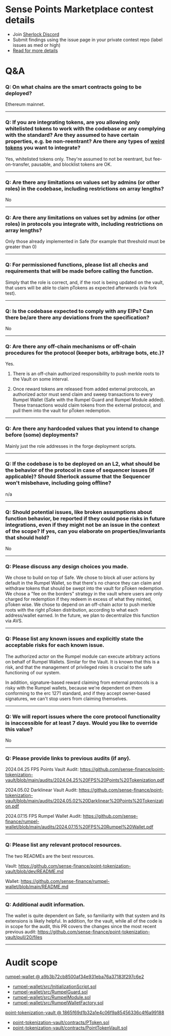 
# Sense Points Marketplace contest details

- Join [Sherlock Discord](https://discord.gg/MABEWyASkp)
- Submit findings using the issue page in your private contest repo (label issues as med or high)
- [Read for more details](https://docs.sherlock.xyz/audits/watsons)

# Q&A

### Q: On what chains are the smart contracts going to be deployed?
Ethereum mainnet.
___

### Q: If you are integrating tokens, are you allowing only whitelisted tokens to work with the codebase or any complying with the standard? Are they assumed to have certain properties, e.g. be non-reentrant? Are there any types of [weird tokens](https://github.com/d-xo/weird-erc20) you want to integrate?
Yes, whitelisted tokens only. They're assumed to not be reentrant, but fee-on-transfer, pausable, and blocklist tokens are OK.
___

### Q: Are there any limitations on values set by admins (or other roles) in the codebase, including restrictions on array lengths?
No
___

### Q: Are there any limitations on values set by admins (or other roles) in protocols you integrate with, including restrictions on array lengths?
Only those already implemented in Safe (for example that threshold must be greater than 0)
___

### Q: For permissioned functions, please list all checks and requirements that will be made before calling the function.
Simply that the role is correct, and, if the root is being updated on the vault, that users will be able to claim pTokens as expected afterwards (via fork test).
___

### Q: Is the codebase expected to comply with any EIPs? Can there be/are there any deviations from the specification?
No
___

### Q: Are there any off-chain mechanisms or off-chain procedures for the protocol (keeper bots, arbitrage bots, etc.)?
Yes. 

1. There is an off-chain authorized responsibility to push merkle roots to the Vault on some interval. 

2. Once reward tokens are released from added external protocols, an authorized actor must send claim and sweep transactions to every Rumpel Wallet (Safe with the Rumpel Guard and Rumpel Module added). These transactions would claim tokens from the external protocol, and pull them into the vault for pToken redemption.
___

### Q: Are there any hardcoded values that you intend to change before (some) deployments?
Mainly just the role addresses in the forge deployment scripts.
___

### Q: If the codebase is to be deployed on an L2, what should be the behavior of the protocol in case of sequencer issues (if applicable)? Should Sherlock assume that the Sequencer won't misbehave, including going offline?
n/a
___

### Q: Should potential issues, like broken assumptions about function behavior, be reported if they could pose risks in future integrations, even if they might not be an issue in the context of the scope? If yes, can you elaborate on properties/invariants that should hold?
No
___

### Q: Please discuss any design choices you made.
We chose to build on top of Safe. 
We chose to block all user actions by default in the Rumpel Wallet, so that there's no chance they can claim and withdraw tokens that should be swept into the vault for pToken redemption. 
We chose a "fee on the borders" strategy in the vault where users are only charged for redemption if they redeem in excess of what they minted, pToken wise.
We chose to depend on an off-chain actor to push merkle roots with the right pToken distribution, according to what each address/wallet earned. In the future, we plan to decentralize this function via AVS.
___

### Q: Please list any known issues and explicitly state the acceptable risks for each known issue.
The authorized actor on the Rumpel module can execute arbitrary actions on behalf of Rumpel Wallets. Similar for the Vault. It is known that this is a risk, and that the management of privileged roles is crucial to the safe functioning of our system. 

In addition, signature-based reward claiming from external protocols is a risky with the Rumpel wallets, because we're dependent on them conforming to the erc 1271 standard, and if they accept owner-based signatures, we can't stop users from claiming themselves. 
___

### Q: We will report issues where the core protocol functionality is inaccessible for at least 7 days. Would you like to override this value?
No
___

### Q: Please provide links to previous audits (if any).
2024.04.25 FPS Points Vault Audit: https://github.com/sense-finance/point-tokenization-vault/blob/main/audits/2024.04.25%20FPS%20Points%20Tokenization.pdf

2024.05.02 Darklinear Vault Audit: https://github.com/sense-finance/point-tokenization-vault/blob/main/audits/2024.05.02%20Darklinear%20Points%20Tokenization.pdf

2024.07.15 FPS Rumpel Wallet Audit: https://github.com/sense-finance/rumpel-wallet/blob/main/audits/2024.07.15%20FPS%20Rumpel%20Wallet.pdf
___

### Q: Please list any relevant protocol resources.
The two READMEs are the best resources.

Vault: https://github.com/sense-finance/point-tokenization-vault/blob/dev/README.md

Wallet: https://github.com/sense-finance/rumpel-wallet/blob/main/README.md
___

### Q: Additional audit information.
The wallet is quite dependent on Safe, so familiarity with that system and its extensions is likely helpful. In addition, for the vault, while all of the code is in scope for the audit, this PR covers the changes since the most recent previous audit: https://github.com/sense-finance/point-tokenization-vault/pull/20/files
___



# Audit scope

[rumpel-wallet @ a9b3b72cb8500af34e931eba76a37183f297c6e2](https://github.com/sense-finance/rumpel-wallet/tree/a9b3b72cb8500af34e931eba76a37183f297c6e2)
- [rumpel-wallet/src/InitializationScript.sol](rumpel-wallet/src/InitializationScript.sol)
- [rumpel-wallet/src/RumpelGuard.sol](rumpel-wallet/src/RumpelGuard.sol)
- [rumpel-wallet/src/RumpelModule.sol](rumpel-wallet/src/RumpelModule.sol)
- [rumpel-wallet/src/RumpelWalletFactory.sol](rumpel-wallet/src/RumpelWalletFactory.sol)

[point-tokenization-vault @ 1865f69d1b32a1e4c06f9a85456336c4f6a99188](https://github.com/sense-finance/point-tokenization-vault/tree/1865f69d1b32a1e4c06f9a85456336c4f6a99188)
- [point-tokenization-vault/contracts/PToken.sol](point-tokenization-vault/contracts/PToken.sol)
- [point-tokenization-vault/contracts/PointTokenVault.sol](point-tokenization-vault/contracts/PointTokenVault.sol)

